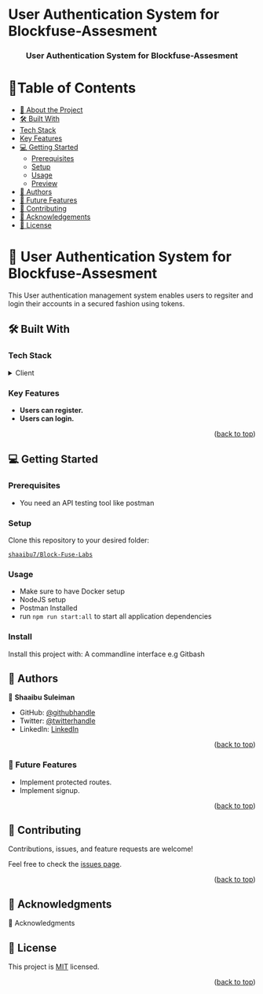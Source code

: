 # User Authentication System for Blockfuse-Assesment

<a name="readme-top"></a>

<div align="center">

  <h3><b>User Authentication System for Blockfuse-Assesment</b></h3>

</div>

# 📗Table of Contents

- [📖 About the Project](#about-project)
- [🛠 Built With](#built-with)
- [Tech Stack](#tech-stack)
- [Key Features](#key-features)
- [💻 Getting Started](#getting-started)
  - [Prerequisites](#prerequisites)
  - [Setup](#setup)
  - [Usage](#usage)
  - [Preview](#preview)
- [👥 Authors](#authors)
- [🔮 Future Features](#future-features)
- [🤝 Contributing](#contributing)
- [🙏 Acknowledgements](#acknowledgements)
- [📝 License](#license)

<!-- PROJECT DESCRIPTION -->

# 📖 User Authentication System for Blockfuse-Assesment <a name="about-project"></a>

This User authentication management system enables users to regsiter and login their accounts in a secured fashion using tokens.


## 🛠 Built With <a name="built-with"></a>

### Tech Stack <a name="tech-stack"></a>

<details>
  <summary>Client</summary>
  <ul>
    <li>Javascript</li>
    <li>Docker</li>
  </ul>
</details>

<!-- Features -->

### Key Features <a name="key-features"></a>

- **Users can register.**
- **Users can login.**

<p align="right">(<a href="#readme-top">back to top</a>)</p>

## 💻 Getting Started <a name="getting-started"></a>

### Prerequisites

- You need an API testing tool like postman
### Setup

Clone this repository to your desired folder:

[`shaaibu7/Block-Fuse-Labs`](https://github.com/shaaibu7/Block-Fuse-Labs.git)

### Usage

- Make sure to have Docker setup
- NodeJS setup
- Postman Installed
- run `npm run start:all` to start all application dependencies

### Install

Install this project with:
A commandline interface e.g Gitbash


<!-- AUTHORS -->

## 👥 Authors <a name="authors"></a>

👤 **Shaaibu Suleiman**
- GitHub: [@githubhandle](https://github.com/shaaibu7)
- Twitter: [@twitterhandle](https://twitter.com/SuleimanShaaibu?t=EAqVJrP59poEb2W46kK9vg&s=09)
- LinkedIn: [LinkedIn](https://www.linkedin.com/in/shaaibu-suleiman-119271206)

<p align="right">(<a href="#readme-top">back to top</a>)</p>

<!-- FUTURE FEATURES -->

### 🔮 Future Features <a name="future-features"></a>

- Implement protected routes.
- Implement signup.
<p align="right">(<a href="#readme-top">back to top</a>)</p>

<!-- CONTRIBUTING -->

## 🤝 Contributing <a name="contributing"></a>

Contributions, issues, and feature requests are welcome!

Feel free to check the [issues page](../../issues/).

<p align="right">(<a href="#readme-top">back to top</a>)</p>

<!-- ACKNOWLEDGMENTS -->

## 🙏 Acknowledgments <a name="acknowledgements"></a>

🙏 Acknowledgments

<!-- LICENSE -->

## 📝 License <a name="license"></a>

This project is [MIT](/MIT.md) licensed.

<p align="right">(<a href="#readme-top">back to top</a>)</p>

